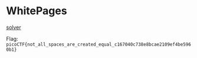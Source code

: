 # WhitePages

[solver](solve.py)

Flag: `picoCTF{not_all_spaces_are_created_equal_c167040c738e8bcae2109ef4be5960b1}`
